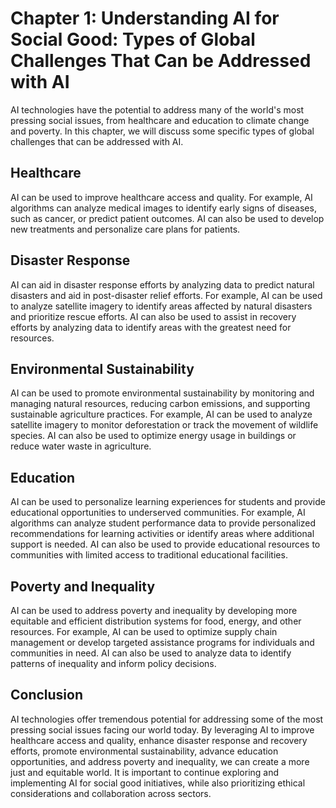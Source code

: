 Chapter 1: Understanding AI for Social Good: Types of Global Challenges That Can be Addressed with AI
=====================================================================================================

AI technologies have the potential to address many of the world's most pressing social issues, from healthcare and education to climate change and poverty. In this chapter, we will discuss some specific types of global challenges that can be addressed with AI.

Healthcare
----------

AI can be used to improve healthcare access and quality. For example, AI algorithms can analyze medical images to identify early signs of diseases, such as cancer, or predict patient outcomes. AI can also be used to develop new treatments and personalize care plans for patients.

Disaster Response
-----------------

AI can aid in disaster response efforts by analyzing data to predict natural disasters and aid in post-disaster relief efforts. For example, AI can be used to analyze satellite imagery to identify areas affected by natural disasters and prioritize rescue efforts. AI can also be used to assist in recovery efforts by analyzing data to identify areas with the greatest need for resources.

Environmental Sustainability
----------------------------

AI can be used to promote environmental sustainability by monitoring and managing natural resources, reducing carbon emissions, and supporting sustainable agriculture practices. For example, AI can be used to analyze satellite imagery to monitor deforestation or track the movement of wildlife species. AI can also be used to optimize energy usage in buildings or reduce water waste in agriculture.

Education
---------

AI can be used to personalize learning experiences for students and provide educational opportunities to underserved communities. For example, AI algorithms can analyze student performance data to provide personalized recommendations for learning activities or identify areas where additional support is needed. AI can also be used to provide educational resources to communities with limited access to traditional educational facilities.

Poverty and Inequality
----------------------

AI can be used to address poverty and inequality by developing more equitable and efficient distribution systems for food, energy, and other resources. For example, AI can be used to optimize supply chain management or develop targeted assistance programs for individuals and communities in need. AI can also be used to analyze data to identify patterns of inequality and inform policy decisions.

Conclusion
----------

AI technologies offer tremendous potential for addressing some of the most pressing social issues facing our world today. By leveraging AI to improve healthcare access and quality, enhance disaster response and recovery efforts, promote environmental sustainability, advance education opportunities, and address poverty and inequality, we can create a more just and equitable world. It is important to continue exploring and implementing AI for social good initiatives, while also prioritizing ethical considerations and collaboration across sectors.
